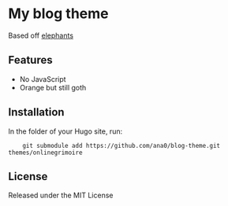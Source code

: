 # My blog theme

Based off [elephants](https://themes.gohugo.io/elephants/) 

## Features
* No JavaScript
* Orange but still goth

## Installation
In the folder of your Hugo site, run:
```
    git submodule add https://github.com/ana0/blog-theme.git themes/onlinegrimoire
```

## License
Released under the MIT License

